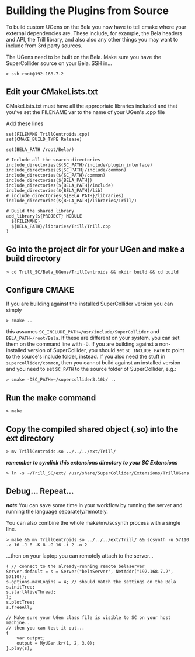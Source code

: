 # Building the Plugins from Source

To build custom UGens on the Bela you now have to tell cmake where your external dependencies are. These include, for example, the Bela headers and API, the Trill library, and also also any other things you may want to include from 3rd party sources.

The UGens need to be built on the Bela. Make sure you have the SuperCollider source on your Bela. SSH in...

```
> ssh root@192.168.7.2
```

## Edit your CMakeLists.txt
CMakeLists.txt must have all the appropriate libraries included and that you've set the FILENAME var to the name of your UGen's .cpp file

Add these lines
```
set(FILENAME TrillCentroids.cpp)
set(CMAKE_BUILD_TYPE Release)

```

```
set(BELA_PATH /root/Bela/)

# Include all the search directories
include_directories(${SC_PATH}/include/plugin_interface)
include_directories(${SC_PATH}/include/common)
include_directories(${SC_PATH}/common)
include_directories(${BELA_PATH})
include_directories(${BELA_PATH}/include)
include_directories(${BELA_PATH}/lib)
# include_directories(${BELA_PATH}/libraries)
include_directories(${BELA_PATH}/libraries/Trill/)
```

```
# Build the shared library
add_library(${PROJECT} MODULE
  ${FILENAME}
  ${BELA_PATH}/libraries/Trill/Trill.cpp
)
```


## Go into the project dir for your UGen and make a build directory
```
> cd Trill_SC/Bela_UGens/TrillCentroids && mkdir build && cd build
```

## Configure CMAKE

If you are building against the installed SuperCollider version you can simply
```
> cmake ..
```
this assumes `SC_INCLUDE_PATH=/usr/include/SuperCollider` and `BELA_PATH=/root/Bela`. If these are different on your system, you can set them on the command line with `-D`.
If you are building against a non-installed version of SuperCollider, you should set `SC_INCLUDE_PATH` to point to the source's include folder, instead. If you also need the stuff in `supercollider/common`, then you cannot build against an installed version and you need to set `SC_PATH` to the source folder of SuperCollider, e.g.:

```
> cmake -DSC_PATH=~/supercollider3.10b/ ..
```

## Run the make command
```
> make
```

## Copy the compiled shared object (.so) into the ext directory

```
> mv TrillCentroids.so ../../../ext/Trill/
```

***remember to symlink this extensions directory to your SC Extensions***
```
> ln -s ~/Trill_SC/ext/ /usr/share/SuperCollider/Extensions/TrillUGens
```

## Debug... Repeat...

***note***
You can save some time in your workflow by running the server and running the language separately/remotely.

You can also combine the whole make/mv/scsynth process with a single line.

```
> make && mv TrillCentroids.so ../../../ext/Trill/ && scsynth -u 57110 -z 16 -J 8 -K 8 -G 16 -i 2 -o 2
```

...then on your laptop you can remotely attach to the server...
```
( // connect to the already-running remote belaserver
Server.default = s = Server("belaServer", NetAddr("192.168.7.2", 57110));
s.options.maxLogins = 4; // should match the settings on the Bela
s.initTree;
s.startAliveThread;
);
s.plotTree;
s.freeAll;

// Make sure your UGen class file is visible to SC on your host machine..
// then you can test it out...
{
    var output;
    output = MyUGen.kr(1, 2, 3.0);
}.play(s);
```
